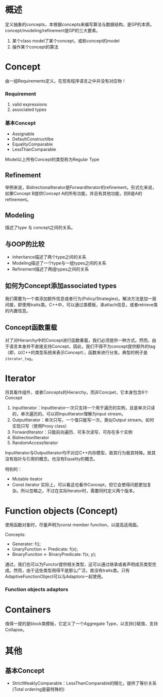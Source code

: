# 概述
定义抽象的concepts，本根据concepts来编写算法与数据结构，是GP的本质。concept/modeling/refinement是GP的三大要素。

1. 某个class model了某个concept，或称concept的model
2. 操作某个concept的算法

# Concept
由一组Requirements定义。在现有程序语言之中并没有对应物！

### Requirement
1. valid expressions
2. associated types

### 基本Concept
+ Assignable
+ DefaultConstructilbe
+ EqualityComparable
+ LessThanComparable

Model以上所有Concept的类型称为Regular Type

## Refinement
举例来说，BidirectionalIterator是ForwardIterator的refinement。形式化来说，如果Concept B提供Concept A的所有功能，并且有其他功能，则B是A的refinement。

## Modeling
描述了type 与 concept之间的关系。

## 与OOP的比较
+ Inheritance描述了两个type之间的关系
+ Modeling描述了一个type与一组types之间的关系
+ Refinement描述了两组types之间的关系

## 如何为Concept添加associated types
我们需要为一个类添加额外信息或者行为(Policy/Strategies)。解决方法是加一层间接，即使用traits类。C++中，可以通过类模板，来attach信息，或者retrieve类的内置信息。

## Concept函数重载
对了对Hierarchy中的Concept进行函数重载，我们必须提供一种方式。然而，由于语言本身并不直接支持Concept，因此，我们不得不为concept提供额外的tag（即，以C++的类型系统来表示Concept），函数来进行分发。典型的例子是`iterator_tag`。

# Iterator
将其看作组件，或者Concepts的Hierarchy，而非Concpet，它本身包含6个Concept

1. InputIterator：InputIterator一次只支持一个用于遍历的实例，且是单次只读的，单次遍历的。可以将InputIterator理解为input stream。
2. OutputIterator：单次只写，一个值只能写一次，类似Output stream。如何实现只写（使用Proxy class）
3. ForwardIterator：只能前向遍历、可多次读写、可存在多个实例
4. BidirectionlIterator
5. RandomAccessIterator

InputIterator与OutputIterator均不对应C++内存模型，故其行为极其特殊。故其没有指针与引用的概念。也没有Equality的概念。

特别的：
+ Mutable iteator
+ Const iterator
实际上，可以看这也看作Concept，但它会使得问题更加复杂。所以忽略之。不过在实际Iterator时，需要同时定义两个版本。

# Function objects (Concept)
使用函数对象时，尽量声明为const member function，以提高适用面。

Concepts:  

+ Generater: f();
+ UnaryFunction <- Predicate: f(x);
+ BinaryFunction <- BinaryPredicate: f(x, y);

通过，我们也可以为Functor提供相关类型，这可以通过继承或者声明成员类型完成。然而，由于这些类型用得不是那么广泛，故没有traits类。只有AdaptiveFunctionObject可以与Adaptors一起使用。

### Function objects adaptors

# Containers
值得一提的是block类模板，它定义了一个Aggregate Type，以支持{}赋值，支持Collapse。

# 其他
## 基本Concept
+ StrictWeaklyComparable：LessThanComparable的精化，提供了等价关系(Total ordering是最特殊的)